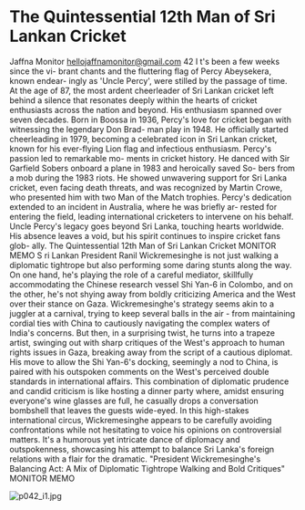 # The Quintessential 12th Man of Sri Lankan Cricket

Jaffna Monitor
hellojaffnamonitor@gmail.com
42
I
t's been a few weeks since the vi-
brant chants and the fluttering flag 
of Percy Abeysekera, known endear-
ingly as 'Uncle Percy', were stilled by 
the passage of time. At the age of 87, 
the most ardent cheerleader of Sri 
Lankan cricket left behind a silence 
that resonates deeply within the hearts 
of cricket enthusiasts across the nation 
and beyond.
His enthusiasm spanned over seven 
decades. Born in Boossa in 1936, 
Percy's love for cricket began with 
witnessing the legendary Don Brad-
man play in 1948. He officially started 
cheerleading in 1979, becoming a 
celebrated icon in Sri Lankan cricket, 
known for his ever-flying Lion flag 
and infectious enthusiasm.
Percy's passion led to remarkable mo-
ments in cricket history. He danced 
with Sir Garfield Sobers onboard a 
plane in 1983 and heroically saved So-
bers from a mob during the 1983 riots. 
He showed unwavering support for 
Sri Lanka cricket, even facing death 
threats, and was recognized by Martin 
Crowe, who presented him with two 
Man of the Match trophies. Percy's 
dedication extended to an incident in 
Australia, where he was briefly ar-
rested for entering the field, leading 
international cricketers to intervene 
on his behalf.
Uncle Percy's legacy goes beyond Sri 
Lanka, touching hearts worldwide. 
His absence leaves a void, but his spirit 
continues to inspire cricket fans glob-
ally.
The Quintessential 12th Man of Sri Lankan Cricket
MONITOR MEMO
S
ri Lankan President Ranil Wickremesinghe is 
not just walking a diplomatic tightrope but also 
performing some daring stunts along the way. On 
one hand, he's playing the role of a careful mediator, 
skillfully accommodating the Chinese research vessel 
Shi Yan-6 in Colombo, and on the other, he's not shying 
away from boldly criticizing America and the West over 
their stance on Gaza.
Wickremesinghe's strategy seems akin to a juggler at 
a carnival, trying to keep several balls in the air - from 
maintaining cordial ties with China to cautiously 
navigating the complex waters of India's concerns. 
But then, in a surprising twist, he turns into a trapeze 
artist, swinging out with sharp critiques of the West's 
approach to human rights issues in Gaza, breaking away 
from the script of a cautious diplomat.
His move to allow the Shi Yan-6's docking, seemingly 
a nod to China, is paired with his outspoken 
comments on the West's perceived double standards in 
international affairs. This combination of diplomatic 
prudence and candid criticism is like hosting a dinner 
party where, amidst ensuring everyone's wine glasses 
are full, he casually drops a conversation bombshell that 
leaves the guests wide-eyed.
In this high-stakes international circus, 
Wickremesinghe appears to be carefully avoiding 
confrontations while not hesitating to voice his opinions 
on controversial matters. It's a humorous yet intricate 
dance of diplomacy and outspokenness, showcasing his 
attempt to balance Sri Lanka's foreign relations with a 
flair for the dramatic. 
"President Wickremesinghe's Balancing Act: A Mix of 
Diplomatic Tightrope Walking and Bold Critiques"
MONITOR MEMO

![p042_i1.jpg](images_out/018_the_quintessential_12th_man_of_sri_lankan_cricket/p042_i1.jpg)

